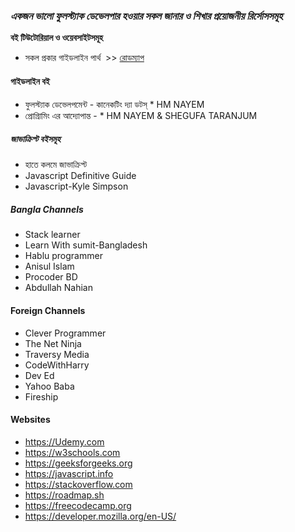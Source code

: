 ### *একজন ভালো ফুলস্ট্যাক ডেভেলপার হওয়ার সকল জানার ও শিখার প্রয়োজনীয় রির্সোসসমূহ*


**বই টিউটোরিয়াল ও ওয়েবসাইটসমূহ**

* সকল প্রকার গাইডলাইন পার্থ  >> [রোডম্যাপ](https://roadmap.sh/)

#### গাইডলাইন বই

* ফুলস্ট্যাক ডেভেলপমেন্ট - কানেকটিং দ্যা ডটস্ \* HM NAYEM
* প্রোগ্রািমিং এর আদ্যোপান্ত - \* HM NAYEM & SHEGUFA TARANJUM

##### জাভাক্রিপ্ট বইসমূহ

* হাতে কলমে জাভাক্রিপ্ট
* Javascript Definitive Guide
* Javascript-Kyle Simpson

##### Bangla Channels

* Stack learner
* Learn With sumit-Bangladesh
* Hablu programmer
* Anisul Islam
* Procoder BD
* Abdullah Nahian



#### Foreign Channels

* Clever Programmer
* The Net Ninja
* Traversy Media
* CodeWithHarry 
* Dev Ed
* Yahoo Baba
* Fireship

#### Websites

* https://Udemy.com
* https://w3schools.com
* https://geeksforgeeks.org
* https://javascript.info
* https://stackoverflow.com
* https://roadmap.sh
* https://freecodecamp.org
* https://developer.mozilla.org/en-US/

